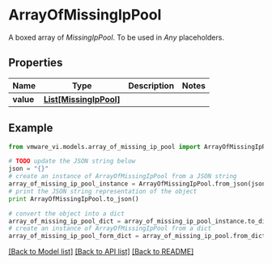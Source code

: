 # ArrayOfMissingIpPool

A boxed array of *MissingIpPool*. To be used in *Any* placeholders. 

## Properties
Name | Type | Description | Notes
------------ | ------------- | ------------- | -------------
**value** | [**List[MissingIpPool]**](MissingIpPool.md) |  | 

## Example

```python
from vmware_vi.models.array_of_missing_ip_pool import ArrayOfMissingIpPool

# TODO update the JSON string below
json = "{}"
# create an instance of ArrayOfMissingIpPool from a JSON string
array_of_missing_ip_pool_instance = ArrayOfMissingIpPool.from_json(json)
# print the JSON string representation of the object
print ArrayOfMissingIpPool.to_json()

# convert the object into a dict
array_of_missing_ip_pool_dict = array_of_missing_ip_pool_instance.to_dict()
# create an instance of ArrayOfMissingIpPool from a dict
array_of_missing_ip_pool_form_dict = array_of_missing_ip_pool.from_dict(array_of_missing_ip_pool_dict)
```
[[Back to Model list]](../README.md#documentation-for-models) [[Back to API list]](../README.md#documentation-for-api-endpoints) [[Back to README]](../README.md)


